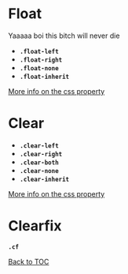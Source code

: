 # Float

Yaaaaa boi this bitch will never die

- **`.float-left`**
- **`.float-right`**
- **`.float-none`**
- **`.float-inherit`**

[More info on the css property](https://www.w3schools.com/css/css_float.asp)

# Clear

- **`.clear-left`**
- **`.clear-right`**
- **`.clear-both`**
- **`.clear-none`**
- **`.clear-inherit`**

[More info on the css property](https://www.w3schools.com/css/css_float.asp)

# Clearfix

**`.cf`**

[Back to TOC](../../../readme.md)